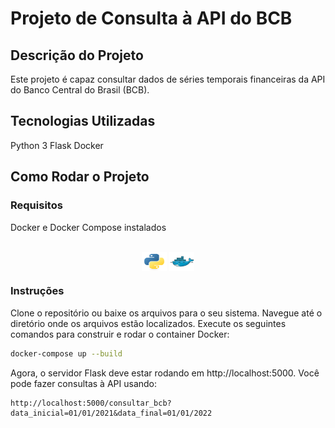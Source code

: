 # Projeto de Consulta à API do BCB
## Descrição do Projeto
Este projeto é capaz consultar dados de séries temporais financeiras da API do Banco Central do Brasil (BCB).

## Tecnologias Utilizadas
Python 3
Flask
Docker
## Como Rodar o Projeto
### Requisitos
Docker e Docker Compose instalados

<div style="display: inline_block" align="center"><br>
  <img align="center" alt="python" height="30" width="40" src="https://raw.githubusercontent.com/devicons/devicon/master/icons/python/python-original.svg">
  <img align="center" alt="docker" height="30" width="40" src="https://raw.githubusercontent.com/devicons/devicon/master/icons/docker/docker-original.svg">
</div> 

### Instruções
Clone o repositório ou baixe os arquivos para o seu sistema.
Navegue até o diretório onde os arquivos estão localizados.
Execute os seguintes comandos para construir e rodar o container Docker:
```bash
docker-compose up --build
```
Agora, o servidor Flask deve estar rodando em http://localhost:5000. Você pode fazer consultas à API usando:

```
http://localhost:5000/consultar_bcb?data_inicial=01/01/2021&data_final=01/01/2022
```
